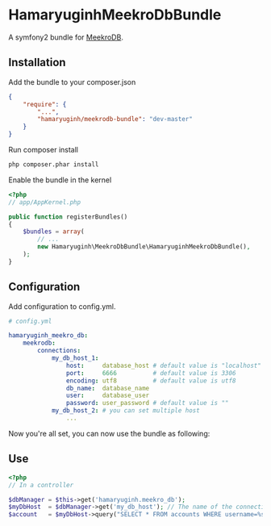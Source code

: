 HamaryuginhMeekroDbBundle
=========================

A symfony2 bundle for [MeekroDB](http://www.meekro.com/index.php).

Installation
------------

Add the bundle to your composer.json

``` json
{
    "require": {
        "...",
        "hamaryuginh/meekrodb-bundle": "dev-master"
    }
}
```

Run composer install

``` sh
php composer.phar install
```

Enable the bundle in the kernel

``` php
<?php
// app/AppKernel.php

public function registerBundles()
{
    $bundles = array(
        // ...
        new Hamaryuginh\MeekroDbBundle\HamaryuginhMeekroDbBundle(),
    );
}
```

Configuration
-------------

Add configuration to config.yml.

``` yaml
# config.yml

hamaryuginh_meekro_db:
    meekrodb:
        connections:
            my_db_host_1:
                host:     database_host # default value is "localhost"
                port:     6666          # default value is 3306
                encoding: utf8          # default value is utf8
                db_name:  database_name
                user:     database_user
                password: user_password # default value is ""
            my_db_host_2: # you can set multiple host
                ...
```

Now you're all set, you can now use the bundle as following:

Use
---

``` php
<?php
// In a controller

$dbManager = $this->get('hamaryuginh.meekro_db');
$myDbHost  = $dbManager->get('my_db_host'); // The name of the connection
$account   = $myDbHost->query("SELECT * FROM accounts WHERE username=%s", 'Joe');
```

